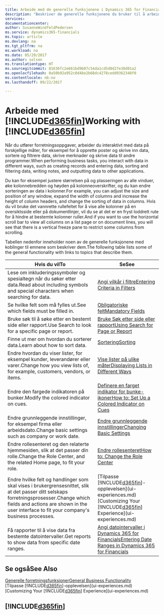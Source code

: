 ```yaml
---
title: Arbeide med de generelle funksjonene i Dynamics 365 for Financials | Microsoft-dokumentasjon
description: "Beskriver de generelle funksjonene du bruker til å arbeide med data i Financials, for eksempel angi verdier, sortere data og bytte visninger."
services: 
documentationcenter: 
author: SusanneWindfeldPedersen
ms.service: dynamics365-financials
ms.topic: article
ms.devlang: na
ms.tgt_pltfrm: na
ms.workload: na
ms.date: 05/29/2017
ms.author: solsen
ms.translationtype: HT
ms.sourcegitcommit: 81636fc2e661bd9b07c54da1cd5d0d27e30d01a2
ms.openlocfilehash: 0a50b92a952c0d4be2b68dc4278cedd9362348f0
ms.contentlocale: nb-no
ms.lasthandoff: 09/22/2017

---
```

# <a name="working-with-included365finincludesd365finlongmdmd"></a><span data-ttu-id="0b5ca-103">Arbeide med [!INCLUDE[d365fin](includes/d365fin_long_md.md)]</span><span class="sxs-lookup"><span data-stu-id="0b5ca-103">Working with [!INCLUDE[d365fin](includes/d365fin_long_md.md)]</span></span>
<span data-ttu-id="0b5ca-104">Når du utfører forretningsoppgaver, arbeider du interaktivt med data på forskjellige måter, for eksempel for å opprette poster og skrive inn data, sortere og filtrere data, skrive merknader og skrive data til andre programmer.</span><span class="sxs-lookup"><span data-stu-id="0b5ca-104">When performing business tasks, you interact with data in different ways, such as creating records and entering data, sorting and filtering data, writing notes, and outputting data to other applications.</span></span>

<span data-ttu-id="0b5ca-105">Du kan for eksempel justere størrelsen på og plasseringen av alle vinduer, øke kolonnebredden og høyden på kolonneoverskrifter, og du kan endre sorteringen av data i kolonner.</span><span class="sxs-lookup"><span data-stu-id="0b5ca-105">For example, you can adjust the size and position of any window, expand the width of columns and increase the height of column headers, and change the sorting of data in columns.</span></span> <span data-ttu-id="0b5ca-106">Hvis du vil bruke det vannrette rullefeltet for å vise alle kolonner på en oversiktsside eller på dokumentlinjer, vil du se at det er en fryst loddrett rute for å hindre at bestemte kolonner ruller.</span><span class="sxs-lookup"><span data-stu-id="0b5ca-106">And if you want to use the horizontal scroll bar to view all columns on a list page or on document lines, you will see that there is a vertical freeze pane to restrict some columns from scrolling.</span></span>

<span data-ttu-id="0b5ca-107">Tabellen nedenfor inneholder noen av de generelle funksjonene med koblinger til emnene som beskriver dem.</span><span class="sxs-lookup"><span data-stu-id="0b5ca-107">The following table lists some of the general functionality with links to topics that describe them.</span></span>

| <span data-ttu-id="0b5ca-108">Hvis du vil</span><span class="sxs-lookup"><span data-stu-id="0b5ca-108">To</span></span> | <span data-ttu-id="0b5ca-109">Se</span><span class="sxs-lookup"><span data-stu-id="0b5ca-109">See</span></span> |
| --- | --- |
| <span data-ttu-id="0b5ca-110">Lese om inkluderingssymboler og spesialtegn når du søker etter data.</span><span class="sxs-lookup"><span data-stu-id="0b5ca-110">Read about including symbols and special characters when searching for data.</span></span> |[<span data-ttu-id="0b5ca-111">Angi vilkår i filtre</span><span class="sxs-lookup"><span data-stu-id="0b5ca-111">Entering Criteria in Filters</span></span>](ui-enter-criteria-filters.md) |
| <span data-ttu-id="0b5ca-112">Se hvilke felt som må fylles ut.</span><span class="sxs-lookup"><span data-stu-id="0b5ca-112">See which fields must be filled in.</span></span> |[<span data-ttu-id="0b5ca-113">Obligatoriske felt</span><span class="sxs-lookup"><span data-stu-id="0b5ca-113">Mandatory Fields</span></span>](ui-mandatory-fields.md) |
| <span data-ttu-id="0b5ca-114">Bruke søk til å søke etter en bestemt side eller rapport.</span><span class="sxs-lookup"><span data-stu-id="0b5ca-114">Use Search to look for a specific page or report.</span></span> |[<span data-ttu-id="0b5ca-115">Bruke Søk etter side eller rapport</span><span class="sxs-lookup"><span data-stu-id="0b5ca-115">Using Search for Page or Report</span></span>](ui-search.md) |
| <span data-ttu-id="0b5ca-116">Finne ut mer om hvordan du sorterer data.</span><span class="sxs-lookup"><span data-stu-id="0b5ca-116">Learn about how to sort data.</span></span> |[<span data-ttu-id="0b5ca-117">Sortering</span><span class="sxs-lookup"><span data-stu-id="0b5ca-117">Sorting</span></span>](ui-sorting.md) |
| <span data-ttu-id="0b5ca-118">Endre hvordan du viser lister, for eksempel kunder, leverandører eller varer.</span><span class="sxs-lookup"><span data-stu-id="0b5ca-118">Change how you view lists of, for example, customers, vendors, or items.</span></span> |[<span data-ttu-id="0b5ca-119">Vise lister på ulike måter</span><span class="sxs-lookup"><span data-stu-id="0b5ca-119">Displaying Lists in Different Ways</span></span>](across-display-lists-different-views.md) |
| <span data-ttu-id="0b5ca-120">Endre den fargede indikatoren på bunker.</span><span class="sxs-lookup"><span data-stu-id="0b5ca-120">Modify the colored indicator on cues.</span></span> |[<span data-ttu-id="0b5ca-121">Definere en farget indikator for bunke-ikoner</span><span class="sxs-lookup"><span data-stu-id="0b5ca-121">How to: Set Up a Colored Indicator on Cues</span></span>](ui-how-setup-colored-indicator-cues.md) |
| <span data-ttu-id="0b5ca-122">Endre grunnleggende innstillinger, for eksempel firma eller arbeidsdato.</span><span class="sxs-lookup"><span data-stu-id="0b5ca-122">Change basic settings such as company or work date.</span></span> |[<span data-ttu-id="0b5ca-123">Endre grunnleggende innstillinger</span><span class="sxs-lookup"><span data-stu-id="0b5ca-123">Changing Basic Settings</span></span>](ui-change-basic-settings.md) |
| <span data-ttu-id="0b5ca-124">Endre rollesenteret og den relaterte hjemmesiden, slik at det passer din rolle.</span><span class="sxs-lookup"><span data-stu-id="0b5ca-124">Change the Role Center, and the related Home page, to fit your role.</span></span> |[<span data-ttu-id="0b5ca-125">Endre rollesenteret</span><span class="sxs-lookup"><span data-stu-id="0b5ca-125">How to: Change the Role Center</span></span>](change-role.md) |
| <span data-ttu-id="0b5ca-126">Endre hvilke felt og handlinger som skal vises i brukergrensesnittet, slik at det passer ditt selskaps forretningsprosesser.</span><span class="sxs-lookup"><span data-stu-id="0b5ca-126">Change which fields and actions are shown in the user interface to fit your company's business processes.</span></span> |<span data-ttu-id="0b5ca-127">[Tilpasse [!INCLUDE[d365fin](includes/d365fin_md.md)]-opplevelsen](ui-experiences.md)</span><span class="sxs-lookup"><span data-stu-id="0b5ca-127">[Customizing Your [!INCLUDE[d365fin](includes/d365fin_md.md)] Experience](ui-experiences.md)</span></span> |
| <span data-ttu-id="0b5ca-128">Få rapporter til å vise data fra bestemte datointervaller.</span><span class="sxs-lookup"><span data-stu-id="0b5ca-128">Get reports to show data from specific date ranges.</span></span> |[<span data-ttu-id="0b5ca-129">Angi datointervaller i Dynamics 365 for Financials</span><span class="sxs-lookup"><span data-stu-id="0b5ca-129">Entering Date Ranges in Dynamics 365 for Financials</span></span>](ui-enter-date-ranges.md) |

## <a name="see-also"></a><span data-ttu-id="0b5ca-130">Se også</span><span class="sxs-lookup"><span data-stu-id="0b5ca-130">See Also</span></span>
[<span data-ttu-id="0b5ca-131">Generelle forretningsfunksjoner</span><span class="sxs-lookup"><span data-stu-id="0b5ca-131">General Business Functionality</span></span>](ui-across-business-areas.md)  
<span data-ttu-id="0b5ca-132">[Tilpasse [!INCLUDE[d365fin](includes/d365fin_md.md)]-opplevelsen](ui-experiences.md)</span><span class="sxs-lookup"><span data-stu-id="0b5ca-132">[Customizing Your [!INCLUDE[d365fin](includes/d365fin_md.md)] Experience](ui-experiences.md)</span></span>  

## [!INCLUDE[d365fin](includes/free_trial_md.md)]

